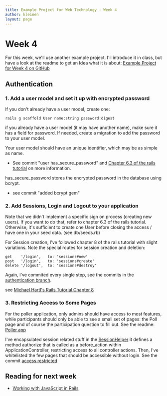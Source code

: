 ```yaml
---
title: Example Project for Web Technology - Week 4
author: kleinen
layout: page
---
```

# Week 4

For this week, we'll use another example project. I'll introduce it in class, but have
a look at the readme to get an Idea what it is about:
[Example Project for Week 4 on GitHub](https://github.com/media-programming-rails/poller)

## Authentication

### 1. Add a user model and set it up with encrypted password

If you don't already have a user model, create one:

    rails g scaffold User name:string password:digest

if you already have a user model (it may have another name), make sure it has a field for password. If needed, create a migration to add the password to your user model.

Your user model should have an unique identifier, which may be as simple as name.

* See commit "user has_secure_password" and [Chapter 6.3 of the rails tutorial](https://www.railstutorial.org/book/modeling_users#sec-adding_a_secure_password) on more information.

has_secure_password stores the encrypted password in the database using bcrypt.

* see commit "added bcrypt gem"


### 2. Add Sessions, Login and Logout to your application

Note that we didn't implement a specific sign on process (creating new users). If you want to do that, refer to chapter 6.3 of the rails tutorial. Otherwise, it's sufficient to create one User before closing the access / have one in your seed data. (see db/seeds.rb)

For Session creation, I've followed chapter 8 of the rails tutorial with slight variations.
Note the special routes for session creation and deletion:

    get    '/login',   to: 'sessions#new'
    post   '/login',   to: 'sessions#create'
    delete '/logout',  to: 'sessions#destroy'

Again, I've commited every single step, see the commits in the [authentication branch](https://github.com/media-programming-rails/poller/commits/authentication).

see [Michael Hartl's Rails Tutorial Chapter 8](https://www.railstutorial.org/book/basic_login)

### 3. Restricting Access to Some Pages

For the poller application, only admins should have access to most features, while participants should
only be able to see a small set of pages: the Poll page and of course the participation question to
fill out. See the readme: [Poller app](https://github.com/media-programming-rails/poller)

I've encapsulated session related stuff in the [SessionHelper](https://github.com/media-programming-rails/poller/blob/master/app/helpers/sessions_helper.rb)
it defines a method authorize that is called as a before_action within ApplicationController, restricting
access to all controller actions. Then, I've whitelisted the few pages that should be accessible without
login. See the commit [access restricted ](https://github.com/media-programming-rails/poller/commit/c04643e9e9864d92e33bed76e02738fca6a69ef4)


## Reading for next week

* [Working with JavaScript in Rails](http://guides.rubyonrails.org/working_with_javascript_in_rails.html)
